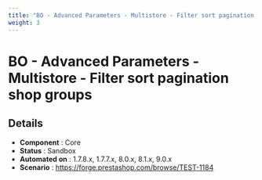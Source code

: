 ```yaml
---
title: "BO - Advanced Parameters - Multistore - Filter sort pagination shop groups"
weight: 3
---
```


# BO - Advanced Parameters - Multistore - Filter sort pagination shop groups
## Details
* **Component** : Core
* **Status** : Sandbox
* **Automated on** : 1.7.8.x, 1.7.7.x, 8.0.x, 8.1.x, 9.0.x
* **Scenario** : https://forge.prestashop.com/browse/TEST-1184


